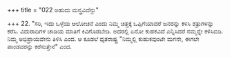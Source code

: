 +++
title = "022 ಅಹುದು ಮನ್ತ್ರವಿದೆನ್ದು"

+++
22. "ಸರಿ, ಇದು ಒಳ್ಳೆಯ ಆಲೋಚನೆ ಎಂದು ನಿಮ್ಮ ಚಿತ್ತಕ್ಕೆ ಒಪ್ಪಿಗೆಯಾದರೆ ಜನರನ್ನು ಕಳಿಸಿ ಶತ್ರುಗಳನ್ನು ಕರೆಸಿ. ವಿದುರಾದಿಗಳ ಚಾಡಿಯ ಮಾತಿಗೆ ಕಿವಿಗೊಡಬೇಡಿ. ಅದರಲ್ಲಿ ಏನೋ ಕುಹಕವಿದೆ ಎನ್ನಿಸಿದರೆ ನಮ್ಮನ್ನೇ ಕಳಿಸಿಬಿಡಿ. ನಿಮ್ಮ ಅಭಿಪ್ರಾಯವೇನು ತಿಳಿಸಿ ಎಂದ. ಆ ಕೂಡಲೆ ಧೃತರಾಷ್ಟ್ರ "ನಿಮ್ಮಲ್ಲಿ ಕುಹುಕವುಂಟೇ ಮಗನೇ, ಈಗಲೇ ಪಾಂಡವರನ್ನು ಕರೆಸುತ್ತೇನೆ" ಎಂದ.
